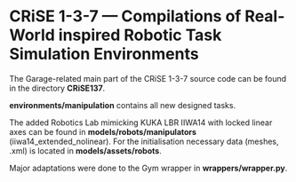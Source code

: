# CRiSE 1-3-7 — Compilations of Real-World inspired Robotic Task Simulation Environments

The Garage-related main part of the CRiSE 1-3-7 source code can be found in the directory **CRiSE137**.

**environments/manipulation** contains all new designed tasks.

The added Robotics Lab mimicking KUKA LBR IIWA14 with locked linear axes can be found in **models/robots/manipulators** (iiwa14_extended_nolinear). For the initialisation necessary data (meshes, .xml) is located in **models/assets/robots**.

Major adaptations were done to the Gym wrapper in **wrappers/wrapper.py**. 

